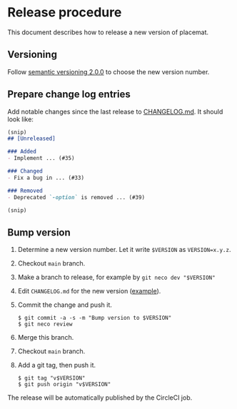 Release procedure
=================

This document describes how to release a new version of placemat.

Versioning
----------

Follow [semantic versioning 2.0.0][semver] to choose the new version number.

Prepare change log entries
--------------------------

Add notable changes since the last release to [CHANGELOG.md](CHANGELOG.md).
It should look like:

```markdown
(snip)
## [Unreleased]

### Added
- Implement ... (#35)

### Changed
- Fix a bug in ... (#33)

### Removed
- Deprecated `-option` is removed ... (#39)

(snip)
```

Bump version
------------

1. Determine a new version number.  Let it write `$VERSION` as `VERSION=x.y.z`.
2. Checkout `main` branch.
3. Make a branch to release, for example by `git neco dev "$VERSION"`
4. Edit `CHANGELOG.md` for the new version ([example][]).
5. Commit the change and push it.

    ```console
    $ git commit -a -s -m "Bump version to $VERSION"
    $ git neco review
    ```

6. Merge this branch.
7. Checkout `main` branch.
8. Add a git tag, then push it.

    ```console
    $ git tag "v$VERSION"
    $ git push origin "v$VERSION"
    ```

The release will be automatically published by the CircleCI job.

[semver]: https://semver.org/spec/v2.0.0.html
[example]: https://github.com/cybozu-go/etcdpasswd/commit/77d95384ac6c97e7f48281eaf23cb94f68867f79
